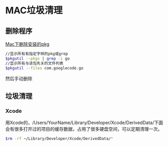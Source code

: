 # MAC垃圾清理
## 删除程序
[Mac下删除安装的pkg](http://blog.csdn.net/sakulafly/article/details/47622839)
```bash
//显示所有有指定字样的pkg或grep
$pkgutil --pkgs | grep -i go
//显示所有与该包先关的文件列表
$pkgutil --files com.googlecode.go
```
然后手动删除
## 垃圾清理
### Xcode
用Xcode的，/Users/YourName/Library/Developer/Xcode/DerivedData/下面会有很多打开过的项目的缓存数据，占用了很多硬盘空间，可以定期清理一次。
```bash
$rm -rf ~/Library/Developer/Xcode/DerivedData/*
```
